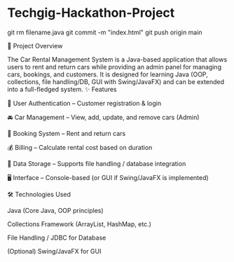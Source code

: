 # Techgig-Hackathon-Project
git rm filename.java
git commit -m "index.html"
git push origin main

📌 Project Overview

The Car Rental Management System is a Java-based application that allows users to rent and return cars while providing an admin panel for managing cars, bookings, and customers.
It is designed for learning Java (OOP, collections, file handling/DB, GUI with Swing/JavaFX) and can be extended into a full-fledged system.
✨ Features

🔑 User Authentication – Customer registration & login

🚘 Car Management – View, add, update, and remove cars (Admin)

📅 Booking System – Rent and return cars

💰 Billing – Calculate rental cost based on duration

💾 Data Storage – Supports file handling / database integration

🖥️ Interface – Console-based (or GUI if Swing/JavaFX is implemented)

🛠️ Technologies Used

Java (Core Java, OOP principles)

Collections Framework (ArrayList, HashMap, etc.)

File Handling / JDBC for Database

(Optional) Swing/JavaFX for GUI
